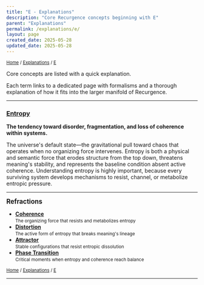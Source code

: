 ```yaml
---
title: "E - Explanations"
description: "Core Recurgence concepts beginning with E"
parent: "Explanations"
permalink: /explanations/e/
layout: page
created_date: 2025-05-28
updated_date: 2025-05-28
---
```


<small>[Home](/) / [Explanations](/explanations/) / <u>E</u></small>

Core concepts are listed with a quick explanation.

Each term links to a dedicated page with formalisms and a thorough explanation of how it fits into the larger manifold of Recurgence.

---

### [Entropy](/explanations/e/entropy/)
**The tendency toward disorder, fragmentation, and loss of coherence within systems.**

The universe's default state—the gravitational pull toward chaos that operates when no organizing force intervenes. Entropy is both a physical and semantic force that erodes structure from the top down, threatens meaning's stability, and represents the baseline condition absent active coherence. Understanding entropy is highly important, because every surviving system develops mechanisms to resist, channel, or metabolize entropic pressure.

---

**<big>Refractions</big>**

- **[Coherence](/explanations/c/coherence/)**  
  <small>The organizing force that resists and metabolizes entropy</small>
- **[Distortion](/explanations/d/distortion/)**  
  <small>The active form of entropy that breaks meaning's lineage</small>
- **[Attractor](/explanations/a/attractor/)**  
  <small>Stable configurations that resist entropic dissolution</small>
- **[Phase Transition](/explanations/p/phase-transition/)**  
  <small>Critical moments when entropy and coherence reach balance</small>

<small>[Home](/) / [Explanations](/explanations/) / <u>E</u></small>

--- 
